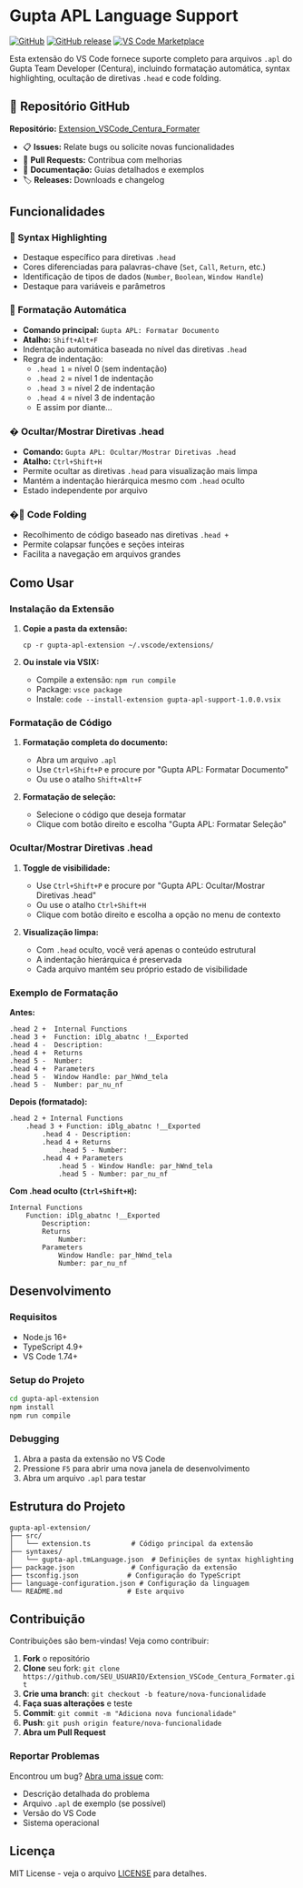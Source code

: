 # Gupta APL Language Support

[![GitHub](https://img.shields.io/github/license/felipe-Santana1/Extension_VSCode_Centura_Formater)](https://github.com/felipe-Santana1/Extension_VSCode_Centura_Formater/blob/main/LICENSE)
[![GitHub release](https://img.shields.io/github/v/release/felipe-Santana1/Extension_VSCode_Centura_Formater)](https://github.com/felipe-Santana1/Extension_VSCode_Centura_Formater/releases)
[![VS Code Marketplace](https://img.shields.io/badge/VS%20Code-Extension-blue)](https://marketplace.visualstudio.com/)

Esta extensão do VS Code fornece suporte completo para arquivos `.apl` do Gupta Team Developer (Centura), incluindo formatação automática, syntax highlighting, ocultação de diretivas `.head` e code folding.

## 🚀 Repositório GitHub

**Repositório:** [Extension_VSCode_Centura_Formater](https://github.com/felipe-Santana1/Extension_VSCode_Centura_Formater)

- 📋 **Issues:** Relate bugs ou solicite novas funcionalidades
- 🔄 **Pull Requests:** Contribua com melhorias
- 📖 **Documentação:** Guias detalhados e exemplos
- 🏷️ **Releases:** Downloads e changelog

## Funcionalidades

### 🎨 Syntax Highlighting
- Destaque específico para diretivas `.head`
- Cores diferenciadas para palavras-chave (`Set`, `Call`, `Return`, etc.)
- Identificação de tipos de dados (`Number`, `Boolean`, `Window Handle`)
- Destaque para variáveis e parâmetros

### 📐 Formatação Automática
- **Comando principal:** `Gupta APL: Formatar Documento`
- **Atalho:** `Shift+Alt+F`
- Indentação automática baseada no nível das diretivas `.head`
- Regra de indentação:
  - `.head 1` = nível 0 (sem indentação)
  - `.head 2` = nível 1 de indentação
  - `.head 3` = nível 2 de indentação
  - `.head 4` = nível 3 de indentação
  - E assim por diante...

### �️ Ocultar/Mostrar Diretivas .head
- **Comando:** `Gupta APL: Ocultar/Mostrar Diretivas .head`
- **Atalho:** `Ctrl+Shift+H`
- Permite ocultar as diretivas `.head` para visualização mais limpa
- Mantém a indentação hierárquica mesmo com `.head` oculto
- Estado independente por arquivo

### �📁 Code Folding
- Recolhimento de código baseado nas diretivas `.head +`
- Permite colapsar funções e seções inteiras
- Facilita a navegação em arquivos grandes

## Como Usar

### Instalação da Extensão

1. **Copie a pasta da extensão:**
   ```
   cp -r gupta-apl-extension ~/.vscode/extensions/
   ```

2. **Ou instale via VSIX:**
   - Compile a extensão: `npm run compile`
   - Package: `vsce package`
   - Instale: `code --install-extension gupta-apl-support-1.0.0.vsix`

### Formatação de Código

1. **Formatação completa do documento:**
   - Abra um arquivo `.apl`
   - Use `Ctrl+Shift+P` e procure por "Gupta APL: Formatar Documento"
   - Ou use o atalho `Shift+Alt+F`

2. **Formatação de seleção:**
   - Selecione o código que deseja formatar
   - Clique com botão direito e escolha "Gupta APL: Formatar Seleção"

### Ocultar/Mostrar Diretivas .head

1. **Toggle de visibilidade:**
   - Use `Ctrl+Shift+P` e procure por "Gupta APL: Ocultar/Mostrar Diretivas .head"
   - Ou use o atalho `Ctrl+Shift+H`
   - Clique com botão direito e escolha a opção no menu de contexto

2. **Visualização limpa:**
   - Com `.head` oculto, você verá apenas o conteúdo estrutural
   - A indentação hierárquica é preservada
   - Cada arquivo mantém seu próprio estado de visibilidade

### Exemplo de Formatação

**Antes:**
```apl
.head 2 +  Internal Functions
.head 3 +  Function: iDlg_abatnc !__Exported
.head 4 -  Description:
.head 4 +  Returns
.head 5 -  Number:
.head 4 +  Parameters
.head 5 -  Window Handle: par_hWnd_tela
.head 5 -  Number: par_nu_nf
```

**Depois (formatado):**
```apl
.head 2 + Internal Functions
    .head 3 + Function: iDlg_abatnc !__Exported
        .head 4 - Description:
        .head 4 + Returns
            .head 5 - Number:
        .head 4 + Parameters
            .head 5 - Window Handle: par_hWnd_tela
            .head 5 - Number: par_nu_nf
```

**Com .head oculto (`Ctrl+Shift+H`):**
```apl
Internal Functions
    Function: iDlg_abatnc !__Exported
        Description:
        Returns
            Number:
        Parameters
            Window Handle: par_hWnd_tela
            Number: par_nu_nf
```

## Desenvolvimento

### Requisitos
- Node.js 16+
- TypeScript 4.9+
- VS Code 1.74+

### Setup do Projeto
```bash
cd gupta-apl-extension
npm install
npm run compile
```

### Debugging
1. Abra a pasta da extensão no VS Code
2. Pressione `F5` para abrir uma nova janela de desenvolvimento
3. Abra um arquivo `.apl` para testar

## Estrutura do Projeto

```
gupta-apl-extension/
├── src/
│   └── extension.ts          # Código principal da extensão
├── syntaxes/
│   └── gupta-apl.tmLanguage.json  # Definições de syntax highlighting
├── package.json              # Configuração da extensão
├── tsconfig.json            # Configuração do TypeScript
├── language-configuration.json # Configuração da linguagem
└── README.md                # Este arquivo
```

## Contribuição

Contribuições são bem-vindas! Veja como contribuir:

1. **Fork** o repositório
2. **Clone** seu fork: `git clone https://github.com/SEU_USUARIO/Extension_VSCode_Centura_Formater.git`
3. **Crie uma branch**: `git checkout -b feature/nova-funcionalidade`
4. **Faça suas alterações** e teste
5. **Commit**: `git commit -m "Adiciona nova funcionalidade"`
6. **Push**: `git push origin feature/nova-funcionalidade`
7. **Abra um Pull Request**

### Reportar Problemas

Encontrou um bug? [Abra uma issue](https://github.com/felipe-Santana1/Extension_VSCode_Centura_Formater/issues/new) com:
- Descrição detalhada do problema
- Arquivo `.apl` de exemplo (se possível)
- Versão do VS Code
- Sistema operacional

## Licença

MIT License - veja o arquivo [LICENSE](LICENSE) para detalhes.
